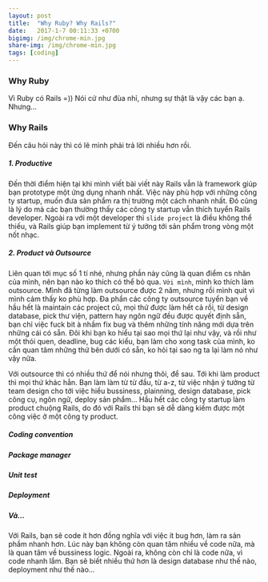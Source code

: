 ```yaml
---
layout: post
title:  "Why Ruby? Why Rails?"
date:   2017-1-7 00:11:33 +0700
bigimg: /img/chrome-min.jpg
share-img: /img/chrome-min.jpg
tags: [coding]
---
```


### Why Ruby
Vì Ruby có Rails =)) Nói cứ như đùa nhỉ, nhưng sự thật là vậy các bạn ạ. Nhưng...

### Why Rails

Đến câu hỏi này thì có lẽ mình phải trả lời nhiều hơn rồi.

##### 1. Productive
Đến thời điểm hiện tại khi mình viết bài viết này Rails vẫn là framework giúp bạn prototype một ứng dụng nhanh nhất. Việc này phù hợp với những công ty startup, muốn đưa sản phẩm ra thị trường một cách nhanh nhất. Đó cũng là lý do mà các bạn thường thấy các công ty startup vẫn thích tuyển Rails developer.
Ngoài ra với một developer thì `slide project` là điều không thể thiếu, và Rails giúp bạn implement từ ý tưởng tới sản phẩm trong vòng một nốt nhạc.

##### 2. Product và Outsource
Liên quan tới mục số 1 tí nhé, nhưng phần này cũng là quan điểm cs nhân của mình, nên bạn nào ko thích có thể bỏ qua.
`Với mình`, mình ko thích làm outsource. Mình đã từng làm outsource được 2 năm, nhưng rồi mình quit vì mình cảm thấy ko phù hợp. Đa phần các công ty outsource tuyển bạn về hầu hết là maintain các project cũ, mọi thứ được làm hết cả rồi, từ design database, pick thư viện, pattern hay ngôn ngữ đều được quyết định sẵn, bạn chỉ việc fuck bit à nhầm fix bug và thêm những tính năng mới dựa trên những cái có sẵn.
Đôi khi bạn ko hiểu tại sao mọi thứ lại như vậy, và rồi như một thói quen, deadline, bug các kiểu, bạn làm cho xong task của mình, ko cần quan tâm những thứ bên dưới có sẵn, ko hỏi tại sao ng ta lại làm nó như vậy nữa.

Với outsource thì có nhiều thứ để nói nhưng thôi, để sau. 
Tới khi làm product thì mọi thứ khác hẳn. Bạn làm làm từ từ đầu, từ a-z, từ việc nhận ý tưởng từ team design cho tới việc hiểu bussiness, plainning, design database, pick công cụ, ngôn ngữ, deploy sản phẩm...
Hầu hết các công ty startup làm product chuộng Rails, do đó với Rails thì bạn sẽ dễ dàng kiếm được một công việc ở một công ty product.

##### Coding convention

##### Package manager

##### Unit test

##### Deployment


##### Và...
Với Rails, bạn sẽ code ít hơn đồng nghĩa với việc ít bug hơn, làm ra sản phầm nhanh hơn. Lúc này bạn không còn quan tâm nhiều về code nữa, mà là quan tâm về  bussiness logic. Ngoài ra, không còn chỉ là code nữa, vì code nhanh lắm. Bạn sẽ biết nhiều thứ hơn là design database như thế nào, deployment như thế nào...
